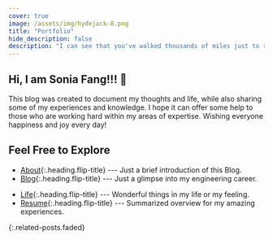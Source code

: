 ```yaml
---
cover: true
image: /assets/img/hydejack-8.png
title: "Portfolio"
hide_description: false
description: "I can see that you've walked thousands of miles just to reach this website, but that’s just my homepage. Have fun…"
---
```


## Hi, I am Sonia Fang!!! 🎉

This blog was created to document my thoughts and life, while also sharing some of my experiences and knowledge. I hope it can offer some help to those who are working hard within my areas of expertise. Wishing everyone happiness and joy every day!



## Feel Free to Explore

* [About]{:.heading.flip-title} --- Just a brief introduction of this Blog.
* [Blog]{:.heading.flip-title} --- Just a glimpse into my engineering career.
<!-- * [Tags]{:.heading.flip-title} ---  You can find the content you are interested in through the tags. -->
* [Life]{:.heading.flip-title} ---  Wonderful things in my life or my feeling.
* [Resume]{:.heading.flip-title} --- Summarized overview for my amazing experiences.
<!-- * [Projects]{:.heading.flip-title} ---  Overview of my assorted end product ideas. -->
{:.related-posts.faded}

[about]: about/
[blog]: blog/
<!-- [tags]: tags/ -->
[life]: life/
[resume]: resume/
<!-- [projects]: projects/ -->